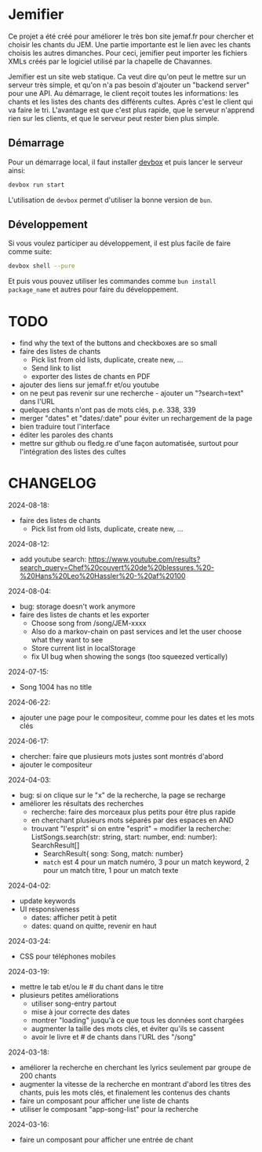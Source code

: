 # Jemifier

Ce projet a été créé pour améliorer le très bon site jemaf.fr pour chercher et choisir les chants du JEM.
Une partie importante est le lien avec les chants choisis les autres dimanches.
Pour ceci, jemifier peut importer les fichiers XMLs créés par le logiciel utilisé par la
chapelle de Chavannes.

Jemifier est un site web statique. 
Ca veut dire qu'on peut le mettre sur un serveur très simple, et qu'on n'a pas besoin d'ajouter un
"backend server" pour une API.
Au démarrage, le client reçoit toutes les informations: les chants et les listes des chants des différents
cultes.
Après c'est le client qui va faire le tri.
L'avantage est que c'est plus rapide, que le serveur n'apprend rien sur les clients, et que le serveur
peut rester bien plus simple.

## Démarrage

Pour un démarrage local, il faut installer [devbox](https://www.jetpack.io/devbox) et puis lancer
le serveur ainsi:

```bash
devbox run start
```

L'utilisation de `devbox` permet d'utiliser la bonne version de `bun`.

## Développement

Si vous voulez participer au développement, il est plus facile de faire comme suite:

```bash
devbox shell --pure
```

Et puis vous pouvez utiliser les commandes comme `bun install package_name` et autres pour
faire du développement.

# TODO

- find why the text of the buttons and checkboxes are so small
- faire des listes de chants
  - Pick list from old lists, duplicate, create new, ...
  - Send link to list
  - exporter des listes de chants en PDF
- ajouter des liens sur jemaf.fr et/ou youtube
- on ne peut pas revenir sur une recherche - ajouter un "?search=text" dans l'URL
- quelques chants n'ont pas de mots clés, p.e. 338, 339
- merger "dates" et "dates/:date" pour éviter un rechargement de la page
- bien traduire tout l'interface
- éditer les paroles des chants
- mettre sur github ou fledg.re d'une façon automatisée, surtout pour l'intégration des listes des cultes

# CHANGELOG

2024-08-18:
- faire des listes de chants
  - Pick list from old lists, duplicate, create new, ...

2024-08-12:
- add youtube search: https://www.youtube.com/results?search_query=Chef%20couvert%20de%20blessures.%20-%20Hans%20Leo%20Hassler%20-%20af%20100

2024-08-04:
- bug: storage doesn't work anymore
- faire des listes de chants et les exporter
  - Choose song from /song/JEM-xxxx
  - Also do a markov-chain on past services and let the user choose what they want to see
  - Store current list in localStorage
  - fix UI bug when showing the songs (too squeezed vertically)

2024-07-15:
  - Song 1004 has no title

2024-06-22:
- ajouter une page pour le compositeur, comme pour les dates et les mots clés

2024-06-17:
- chercher: faire que plusieurs mots justes sont montrés d'abord
- ajouter le compositeur

2024-04-03:
- bug: si on clique sur le "x" de la recherche, la page se recharge
- améliorer les résultats des recherches
  - recherche: faire des morceaux plus petits pour être plus rapide
  - en cherchant plusieurs mots séparés par des espaces en AND
  - trouvant "l'esprit" si on entre "esprit"
  = modifier la recherche: ListSongs.search(str: string, start: number, end: number): SearchResult[]
    - SearchResult{ song: Song, match: number}
    - `match` est 4 pour un match numéro, 3 pour un match keyword, 2 pour un match titre, 1 pour un match texte

2024-04-02:
- update keywords
- UI responsiveness
  - dates: afficher petit à petit
  - dates: quand on quitte, revenir en haut

2024-03-24:
- CSS pour téléphones mobiles

2024-03-19:
- mettre le tab et/ou le # du chant dans le titre
- plusieurs petites améliorations
  - utiliser song-entry partout
  - mise à jour correcte des dates
  - montrer "loading" jusqu'à ce que tous les données sont chargées
  - augmenter la taille des mots clés, et éviter qu'ils se cassent
  - avoir le livre et # de chants dans l'URL des "/song"

2024-03-18:
- améliorer la recherche en cherchant les lyrics seulement par groupe de 200 chants
- augmenter la vitesse de la recherche en montrant d'abord les titres des chants, puis les mots clés, et finalement
les contenus des chants
- faire un composant pour afficher une liste de chants
- utiliser le composant "app-song-list" pour la recherche

2024-03-16:
- faire un composant pour afficher une entrée de chant
